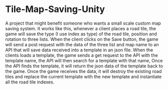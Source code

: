 # Tile-Map-Saving-Unity
A project that might benefit someone who wants a small scale custom map saving system.
It works like this, whenever a client places a road tile, the game will save the type (I use index as type) of the road tile, position and rotation to three lists.
When the client clicks on the Save button, the game will send a post request with the data of the three list and map name to an API that will save data received into a template in an json file.
When the clients loads a template, the game sends a get request to the API with the template name, the API will then search for a template with that name, Once the API finds the template, it will return the json data of the template back to the game.
Once the game receives the data, it will destroy the existing road tiles and replace the current template with the new template and instantiate all the road tile indexes.
